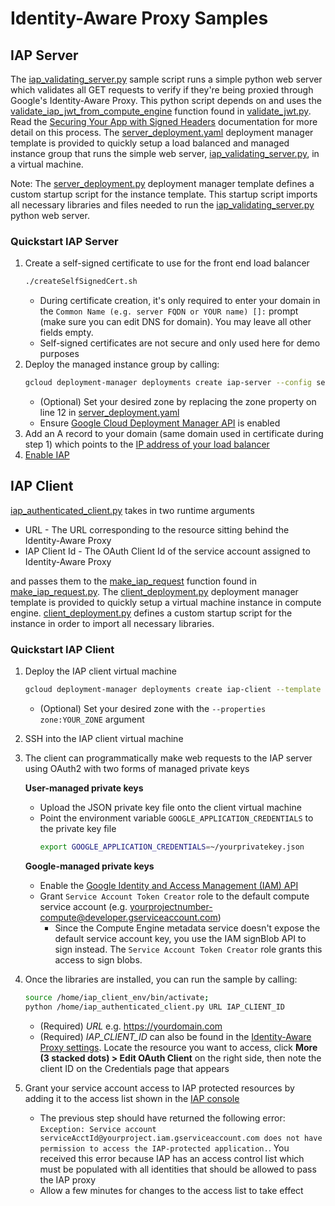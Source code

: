 # Identity-Aware Proxy Samples

## IAP Server

The [iap_validating_server.py](iap_validating_server.py) sample script runs a simple python web server which validates all GET requests to verify if they're being proxied through Google's Identity-Aware Proxy. This python script depends on and uses the [validate_iap_jwt_from_compute_engine](https://github.com/GoogleCloudPlatform/python-docs-samples/blob/3f5de8c8857784e90935379b63c352c0a5f7f8da/iap/validate_jwt.py#L49) function found in [validate_jwt.py](https://github.com/GoogleCloudPlatform/python-docs-samples/blob/master/iap/validate_jwt.py). Read the [Securing Your App with Signed Headers](https://cloud.google.com/iap/docs/signed-headers-howto) documentation for more detail on this process.
The [server_deployment.yaml](server_deployment.yaml) deployment manager template is provided to quickly setup a load balanced and managed instance group that runs the simple web server, [iap_validating_server.py](iap_validating_server.py), in a virtual machine. 

Note: The [server_deployment.py](server_deployment.py) deployment manager template defines a custom startup script for the instance template. This startup script imports all necessary libraries and files needed to run the [iap_validating_server.py](iap_validating_server.py) python web server.

### Quickstart IAP Server
1. Create a self-signed certificate to use for the front end load balancer
    ```bash
    ./createSelfSignedCert.sh
    ```
    * During certificate creation, it's only required to enter your domain in
      the `Common Name (e.g. server FQDN or YOUR name) []:` prompt (make sure you can edit DNS for domain).
      You may leave all other fields empty.
    * Self-signed certificates are not secure and only used here for demo purposes
1. Deploy the managed instance group by calling:
    ```bash
    gcloud deployment-manager deployments create iap-server --config server_deployment.yaml
    ```
    * (Optional) Set your desired zone by replacing the zone property on line 12 in [server_deployment.yaml](server_deployment.yaml)
    * Ensure [Google Cloud Deployment Manager API](https://console.developers.google.com/apis/api/deploymentmanager.googleapis.com/overview) is enabled
1. Add an A record to your domain (same domain used in certificate during step 1) which points to the [IP address of your 
   load balancer](https://console.cloud.google.com/net-services/loadbalancing/advanced/globalForwardingRules/details/iap-global-forwarding-rule) 
1. [Enable IAP](https://cloud.google.com/iap/docs/enabling-gce-howto#enabling_short_product_name)

## IAP Client

[iap_authenticated_client.py](iap_authenticated_client.py) takes in two runtime arguments

* URL - The URL corresponding to the resource sitting behind the Identity-Aware Proxy
* IAP Client Id - The OAuth Client Id of the service account assigned to Identity-Aware Proxy

and passes them to the [make_iap_request](https://github.com/GoogleCloudPlatform/python-docs-samples/blob/3f5de8c8857784e90935379b63c352c0a5f7f8da/iap/make_iap_request.py#L33) function found in [make_iap_request.py](https://github.com/GoogleCloudPlatform/python-docs-samples/blob/master/iap/make_iap_request.py).
The [client_deployment.py](clieint_deployment.py) deployment manager template is provided to quickly setup a virtual machine instance in compute engine. [client_deployment.py](clieint_deployment.py) defines a custom startup script for the instance in order to import all necessary libraries.

### Quickstart IAP Client
1. Deploy the IAP client virtual machine
    ```bash
    gcloud deployment-manager deployments create iap-client --template client_deployment.py --properties zone:us-east4-a #ZONE IS YOUR CHOICE
    ```
    * (Optional) Set your desired zone with the ```--properties zone:YOUR_ZONE``` argument 
1. SSH into the IAP client virtual machine
1. The client can programmatically make web requests to the IAP server using OAuth2 with two forms of managed private keys
   
   **User-managed private keys**
   * Upload the JSON private key file onto the client virtual machine
   * Point the environment variable `GOOGLE_APPLICATION_CREDENTIALS` to the private key file
     ```bash
     export GOOGLE_APPLICATION_CREDENTIALS=~/yourprivatekey.json
     ```
   **Google-managed private keys**
   * Enable the [Google Identity and Access Management (IAM) API](https://console.developers.google.com/apis/library/iam.googleapis.com)
   * Grant ```Service Account Token Creator``` role to the default compute service account (e.g. yourprojectnumber-compute@developer.gserviceaccount.com)
     * Since the Compute Engine metadata service doesn't expose the default service account key, you use the IAM signBlob API to sign instead. The ```Service Account Token Creator``` role grants this access to sign blobs. 
1. Once the libraries are installed, you can run the sample by calling:
    ```bash
    source /home/iap_client_env/bin/activate;
    python /home/iap_authenticated_client.py URL IAP_CLIENT_ID
    ```
    * (Required) *URL* e.g. https://yourdomain.com
    * (Required) *IAP_CLIENT_ID* can also be found in the [Identity-Aware Proxy settings](https://console.cloud.google.com/iam-admin/iap/project). Locate the resource you want to access, click **More (3 stacked dots) > Edit OAuth Client** on the right side, then note the client ID on the Credentials page that appears

1. Grant your service account access to IAP protected resources by adding it to the access list shown in the [IAP console](https://console.cloud.google.com/iam-admin/iap/project)
    * The previous step should have returned the following error:
      ```Exception: Service account serviceAcctId@yourproject.iam.gserviceaccount.com does not have permission to access the IAP-protected application.```. You received this error because IAP has an access control list which must be populated with all identities that should be allowed to pass the IAP proxy
    * Allow a few minutes for changes to the access list to take effect
